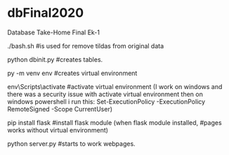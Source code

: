 # dbFinal2020
Database Take-Home Final Ek-1

./bash.sh               #is used for remove tildas from original data

python dbinit.py        #creates tables.

py -m venv env          #creates virtual environment

 

env\Scripts\activate    #activate virtual environment (I work on windows and there was a security 
                        issue with activate virtual environment then on windows powershell i run this: 
                        Set-ExecutionPolicy -ExecutionPolicy RemoteSigned -Scope CurrentUser)

pip install flask       #install flask module (when flask module installed, 
                        #pages works without virtual environment)

python server.py        #starts to work webpages.

